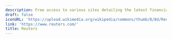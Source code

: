 ```yaml
---
description: Free access to various sites detailing the latest financial news and analysis
draft: false
iconURL: 'https://upload.wikimedia.org/wikipedia/commons/thumb/8/8d/Reuters_Logo.svg/1920px-Reuters_Logo.svg.png'
link: 'https://www.reuters.com/'
title: Reuters
---
```

